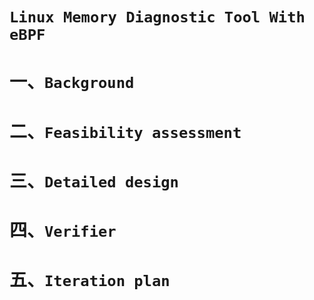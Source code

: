 # `Linux Memory Diagnostic Tool With eBPF`

# 一、`Background`

# 二、`Feasibility assessment`

# 三、`Detailed design`

# 四、`Verifier`

# 五、`Iteration plan`


